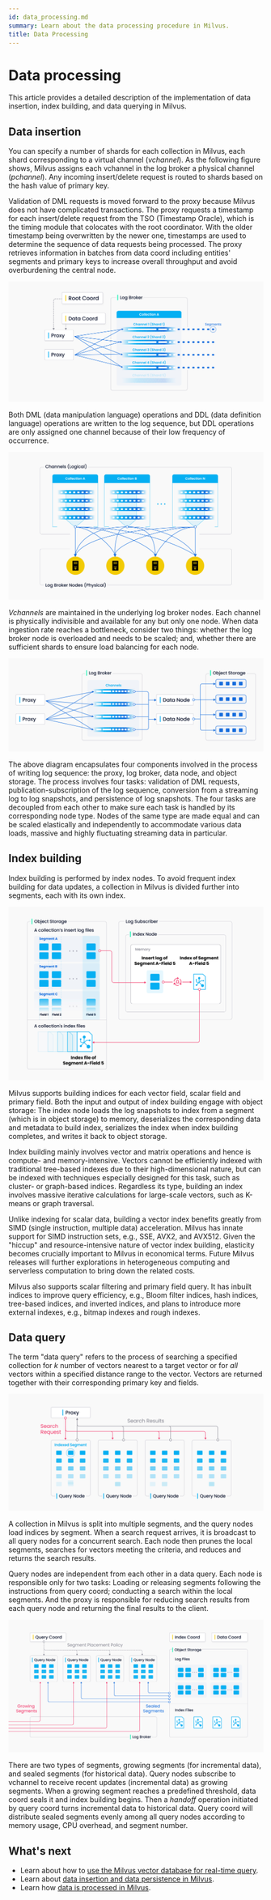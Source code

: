```yaml
---
id: data_processing.md
summary: Learn about the data processing procedure in Milvus.
title: Data Processing
---
```


# Data processing

This article provides a detailed description of the implementation of data insertion, index building, and data querying in Milvus.

## Data insertion

You can specify a number of shards for each collection in Milvus, each shard corresponding to a virtual channel (*vchannel*). As the following figure shows, Milvus assigns each vchannel in the log broker a physical channel (*pchannel*). Any incoming insert/delete request is routed to shards based on the hash value of primary key.

Validation of DML requests is moved forward to the proxy because Milvus does not have complicated transactions. The proxy requests a timestamp for each insert/delete request from the TSO (Timestamp Oracle), which is the timing module that colocates with the root coordinator. With the older timestamp being overwritten by the newer one, timestamps are used to determine the sequence of data requests being processed. The proxy retrieves information in batches from data coord including entities' segments and primary keys to increase overall throughput and avoid overburdening the central node. 

![Channels 1](../../../../assets/channels_1.jpg "Each shard corresponds to a vchannel.")

Both DML (data manipulation language) operations and DDL (data definition language) operations are written to the log sequence, but DDL operations are only assigned one channel because of their low frequency of occurrence. 

![Channels 2](../../../../assets/channels_2.jpg "Log broker nodes.")

*Vchannels* are maintained in the underlying log broker nodes. Each channel is physically indivisible and available for any but only one node. When data ingestion rate reaches a bottleneck, consider two things: whether the log broker node is overloaded and needs to be scaled; and, whether there are sufficient shards to ensure load balancing for each node. 

![Write log sequence](../../../../assets/write_log_sequence.jpg "The process of writing log sequence.")

The above diagram encapsulates four components involved in the process of writing log sequence: the proxy, log broker, data node, and object storage. The process involves four tasks: validation of DML requests, publication-subscription of the log sequence, conversion from a streaming log to log snapshots, and persistence of log snapshots. The four tasks are decoupled from each other to make sure each task is handled by its corresponding node type. Nodes of the same type are made equal and can be scaled elastically and independently to accommodate various data loads, massive and highly fluctuating streaming data in particular.

## Index building

Index building is performed by index nodes. To avoid frequent index building for data updates, a collection in Milvus is divided further into segments, each with its own index.

![Index building](../../../../assets/index_building.jpg "Index building in Milvus.")

Milvus supports building indices for each vector field, scalar field and primary field. Both the input and output of index building engage with object storage: The index node loads the log snapshots to index from a segment (which is in object storage) to memory, deserializes the corresponding data and metadata to build index, serializes the index when index building completes, and writes it back to object storage.

Index building mainly involves vector and matrix operations and hence is compute- and memory-intensive. Vectors cannot be efficiently indexed with traditional tree-based indexes due to their high-dimensional nature, but can be indexed with techniques especially designed for this task, such as cluster- or graph-based indices. Regardless its type, building an index involves massive iterative calculations for large-scale vectors, such as K-means or graph traversal.

Unlike indexing for scalar data, building a vector index benefits greatly from SIMD (single instruction, multiple data) acceleration. Milvus has innate support for SIMD instruction sets, e.g., SSE, AVX2, and AVX512. Given the "hiccup" and resource-intensive nature of vector index building, elasticity becomes crucially important to Milvus in economical terms. Future Milvus releases will further explorations in heterogeneous computing and serverless computation to bring down the related costs. 

Milvus also supports scalar filtering and primary field query. It has inbuilt indices to improve query efficiency, e.g., Bloom filter indices, hash indices, tree-based indices, and inverted indices, and plans to introduce more external indexes, e.g., bitmap indexes and rough indexes. 

## Data query

The term "data query" refers to the process of searching a specified collection for *k* number of vectors nearest to a target vector or for *all* vectors within a specified distance range to the vector. Vectors are returned together with their corresponding primary key and fields. 

![Data query](../../../../assets/data_query.jpg "Data query in Milvus.")

A collection in Milvus is split into multiple segments, and the query nodes load indices by segment. When a search request arrives, it is broadcast to all query nodes for a concurrent search. Each node then prunes the local segments, searches for vectors meeting the criteria, and reduces and returns the search results. 

Query nodes are independent from each other in a data query. Each node is responsible only for two tasks: Loading or releasing segments following the instructions from query coord; conducting a search within the local segments. And the proxy is responsible for reducing search results from each query node and returning the final results to the client.

![Handoff](../../../../assets/handoff.jpg "Handoff in Milvus.")

There are two types of segments, growing segments (for incremental data), and sealed segments (for historical data). Query nodes subscribe to vchannel to receive recent updates (incremental data) as growing segments. When a growing segment reaches a predefined threshold, data coord seals it and index building begins. Then a *handoff* operation initiated by query coord turns incremental data to historical data. Query coord will distribute sealed segments evenly among all query nodes according to memory usage, CPU overhead, and segment number.

## What's next

- Learn about how to [use the Milvus vector database for real-time query](https://milvus.io/blog/deep-dive-5-real-time-query.md).
- Learn about [data insertion and data persistence in Milvus](https://milvus.io/blog/deep-dive-4-data-insertion-and-data-persistence.md).
- Learn how [data is processed in Milvus](https://milvus.io/blog/deep-dive-3-data-processing.md).

